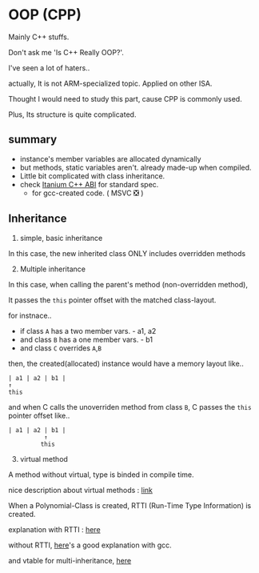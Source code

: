 # OOP (CPP)

Mainly C++ stuffs.

Don't ask me 'Is C++ Really OOP?'.

I've seen a lot of haters..

actually, It is not ARM-specialized topic. Applied on other ISA.

Thought I would need to study this part, cause CPP is commonly used.

Plus, Its structure is quite complicated. 

## summary

- instance's member variables are allocated dynamically
- but methods, static variables aren't. already made-up when compiled.
- Little bit complicated with class inheritance.
- check [Itanium C++ ABI](https://itanium-cxx-abi.github.io/cxx-abi/abi.html) for standard spec.
	- for gcc-created code. ( MSVC :negative_squared_cross_mark: )

## Inheritance

1. simple, basic inheritance

In this case, the new inherited class ONLY includes overridden methods

2. Multiple inheritance

In this case, when calling the parent's method (non-overridden method),

It passes the `this` pointer offset with the matched class-layout.

for instnace..
- if class `A` has a two member vars. - a1, a2
- and class `B` has a one member vars. - b1
- and class `C` overrides `A`,`B`

then, the created(allocated) instance would have a memory layout like..
```
| a1 | a2 | b1 |
↑
this
```
and when C calls the unoverriden method from class `B`, C passes the `this` pointer offset like..

```
| a1 | a2 | b1 |
          ↑
         this
```

3. virtual method

A method without virtual, type is binded in compile time.

nice description about virtual methods : [link](https://stackoverflow.com/questions/2391679/why-do-we-need-virtual-functions-in-c)

When a Polynomial-Class is created, RTTI (Run-Time Type Information) is created.

explanation with RTTI : [here](https://www.blackhat.com/presentations/bh-dc-07/Sabanal_Yason/Paper/bh-dc-07-Sabanal_Yason-WP.pdf)

without RTTI, [here](https://alschwalm.com/blog/static/2016/12/17/reversing-c-virtual-functions/)'s a good explanation with gcc.

and vtable for multi-inheritance, [here](https://alschwalm.com/blog/static/2017/01/24/reversing-c-virtual-functions-part-2-2/)


